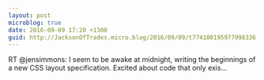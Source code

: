 ```yaml
---
layout: post
microblog: true
date: 2016-09-09 17:20 +1300
guid: http://JacksonOfTrades.micro.blog/2016/09/09/t774100195977998336.html
---
```

RT @jensimmons: I seem to be awake at midnight, writing the beginnings of a new CSS layout specification. Excited about code that only exis…
